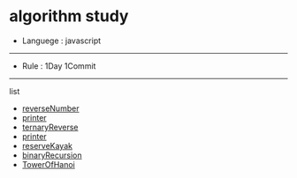 # algorithm study

- Languege : javascript
----
- Rule : 1Day 1Commit
----
list

- [reverseNumber](https://github.com/Reone1/algo/tree/master/reverseNumber)
- [printer](https://github.com/Reone1/algo/tree/master/printer)
- [ternaryReverse](https://github.com/Reone1/algo/tree/master/ternaryReverse)
- [printer](https://github.com/Reone1/algo/tree/master/newId)
- [reserveKayak](https://github.com/Reone1/algo/tree/master/reserveKayak)
- [binaryRecursion](https://github.com/Reone1/algo/tree/master/binaryRecursion)
- [TowerOfHanoi](https://github.com/Reone1/algo/tree/master/TowerOfHanoi)